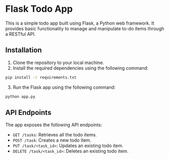 # Flask Todo App

This is a simple todo app built using Flask, a Python web framework. It provides basic functionality to manage and manipulate to-do items through a RESTful API.

## Installation

1. Clone the repository to your local machine.
2. Install the required dependencies using the following command:

```bash
pip install -r requirements.txt
```
3. Run the Flask app using the following command:

```bash
python app.py
```
## API Endpoints

The app exposes the following API endpoints:

- `GET /tasks`: Retrieves all the todo items.
- `POST /task`: Creates a new todo item.
- `PUT /task/<task_id>`: Updates an existing todo item.
- `DELETE /task/<task_id>`: Deletes an existing todo item.